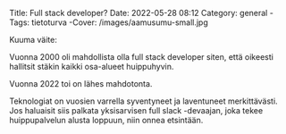 Title: Full stack developer?
Date: 2022-05-28 08:12
Category: general
-Tags: tietoturva
-Cover: /images/aamusumu-small.jpg

Kuuma väite:

Vuonna 2000 oli mahdollista olla full stack developer siten, että oikeesti hallitsit stäkin kaikki osa-alueet huippuhyvin.

Vuonna 2022 toi on lähes mahdotonta.

Teknologiat on vuosien varrella syventyneet ja laventuneet merkittävästi. Jos haluaisit siis palkata yksisarvisen full slack -devaajan, joka tekee huippupalvelun alusta loppuun, niin onnea etsintään.
